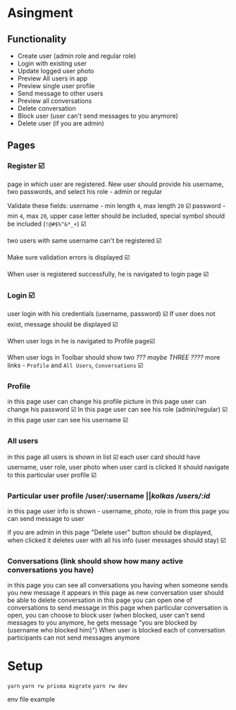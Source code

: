 
# Asingment

## Functionality

- Create user (admin role and regular role)
- Login with existing user
- Update logged user photo
- Preview All users in app
- Preview single user profile
- Send message to other users
- Preview all conversations
- Delete conversation
- Block user (user can't send messages to you anymore)
- Delete user (if you are admin)

## Pages

### Register ☑️

page in which user are registered. New user should provide his username, two passwords, and select his role - admin or regular

Validate these fields:
username - min length `4`, max length `20` ☑️
password - min `4`, max `20`, upper case letter should be included, special symbol should be included (`!@#$%^&*_+`) ☑️

two users with same username can't be registered ☑️

Make sure validation errors is displayed ☑️

When user is registered successfully, he is navigated to login page ☑️

### Login ☑️

user login with his credentials (username, password) ☑️
If user does not exist, message should be displayed ☑️

When user logs in he is navigated to Profile page☑️

When user logs in Toolbar should show two _??? maybe THREE ????_ more links - `Profile` and `All Users`, `Conversations` ☑️

### Profile

in this page user can change his profile picture
in this page user can change his password ☑️
In this page user can see his role (admin/regular) ☑️
in this page user can see his username ☑️

### All users

in this page all users is shown in list ☑️
each user card should have username, user role, user photo
when user card is clicked it should navigate to this particular user profile ☑️

### Particular user profile /user/:username ||_kolkas /users/:id_

in this page user info is shown - username, photo, role
in from this page you can send message to user

if you are admin in this page "Delete user" button should be displayed, when clicked it deletes user with all his info (user messages should stay) ☑️

### Conversations (link should show how many active conversations you have)

in this page you can see all conversations you having
when someone sends you new message it appears in this page as new conversation
user should be able to delete conversation
in this page you can open one of conversations to send message
in this page when particular conversation is open, you can choose to block user (when blocked, user can't send messages to you anymore, he gets message "you are blocked by (username who blocked him)")
When user is blocked each of conversation participants can not send messages anymore

# Setup

`yarn`
`yarn rw prisma migrate`
`yarn rw dev`

env file example
